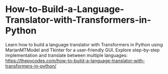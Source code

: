 # How-to-Build-a-Language-Translator-with-Transformers-in-Python
Learn how to build a language translator with Transformers in Python using MarianMTModel and Tkinter for a user-friendly GUI. Explore step-by-step implementation and translate between multiple languages:
https://thepycodes.com/how-to-build-a-language-translator-with-transformers-in-python/
